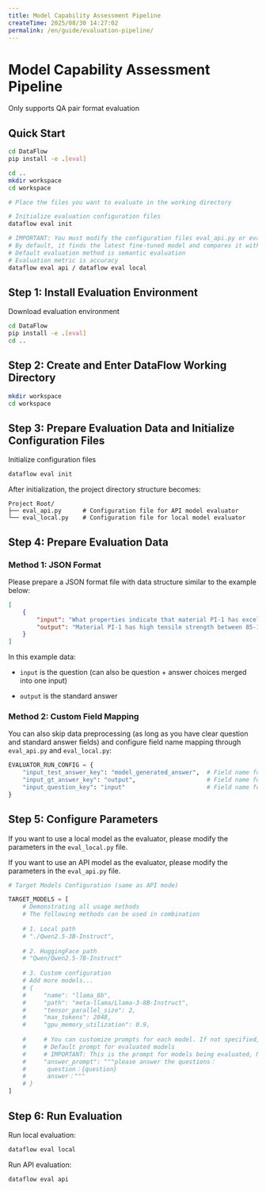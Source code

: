 ```yaml
---
title: Model Capability Assessment Pipeline
createTime: 2025/08/30 14:27:02
permalink: /en/guide/evaluation-pipeline/
---
```


# Model Capability Assessment Pipeline

Only supports QA pair format evaluation

## Quick Start
```bash
cd DataFlow
pip install -e .[eval]

cd ..
mkdir workspace
cd workspace

# Place the files you want to evaluate in the working directory

# Initialize evaluation configuration files
dataflow eval init

# IMPORTANT: You must modify the configuration files eval_api.py or eval_local.py
# By default, it finds the latest fine-tuned model and compares it with its base model
# Default evaluation method is semantic evaluation
# Evaluation metric is accuracy
dataflow eval api / dataflow eval local
```



## Step 1: Install Evaluation Environment

Download evaluation environment
```bash
cd DataFlow
pip install -e .[eval]
cd ..
```



## Step 2: Create and Enter DataFlow Working Directory

```bash
mkdir workspace
cd workspace
```



## Step 3: Prepare Evaluation Data and Initialize Configuration Files

Initialize configuration files
```bash
dataflow eval init
```

After initialization, the project directory structure becomes:
```
Project Root/
├── eval_api.py      # Configuration file for API model evaluator
└── eval_local.py    # Configuration file for local model evaluator
```



## Step 4: Prepare Evaluation Data

### Method 1: JSON Format

Please prepare a JSON format file with data structure similar to the example below:
```json
[
    {
        "input": "What properties indicate that material PI-1 has excellent processing characteristics during manufacturing processes?",
        "output": "Material PI-1 has high tensile strength between 85-105 MPa.\nPI-1 exhibits low melt viscosity below 300 Pa·s indicating good flowability.\n\nThe combination of its high tensile strength and low melt viscosity indicates that it can be easily processed without breaking during manufacturing."
    }
]
```

In this example data:
- `input` is the question (can also be question + answer choices merged into one input)

- `output` is the standard answer

  

### Method 2: Custom Field Mapping

You can also skip data preprocessing (as long as you have clear question and standard answer fields) and configure field name mapping through `eval_api.py` and `eval_local.py`:
```python
EVALUATOR_RUN_CONFIG = {
    "input_test_answer_key": "model_generated_answer",  # Field name for model-generated answers
    "input_gt_answer_key": "output",                    # Field name for standard answers (from original data)
    "input_question_key": "input"                       # Field name for questions (from original data)
}
```



## Step 5: Configure Parameters

If you want to use a local model as the evaluator, please modify the parameters in the `eval_local.py` file.

If you want to use an API model as the evaluator, please modify the parameters in the `eval_api.py` file.
```python
# Target Models Configuration (same as API mode)

TARGET_MODELS = [
    # Demonstrating all usage methods
    # The following methods can be used in combination
    
    # 1. Local path
    # "./Qwen2.5-3B-Instruct",
    
    # 2. HuggingFace path
    # "Qwen/Qwen2.5-7B-Instruct"
    
    # 3. Custom configuration
    # Add more models...
    # {
    #     "name": "llama_8b",
    #     "path": "meta-llama/Llama-3-8B-Instruct",
    #     "tensor_parallel_size": 2,
    #     "max_tokens": 2048,
    #     "gpu_memory_utilization": 0.9,
    
    #     # You can customize prompts for each model. If not specified, defaults to the template in build_prompt function.
    #     # Default prompt for evaluated models
    #     # IMPORTANT: This is the prompt for models being evaluated, NOT for the judge model!!!
    #     "answer_prompt": """please answer the questions：
    #      question：{question}
    #      answer："""
    # }
]
```



## Step 6: Run Evaluation

Run local evaluation:
```bash
dataflow eval local
```

Run API evaluation:
```bash
dataflow eval api
```